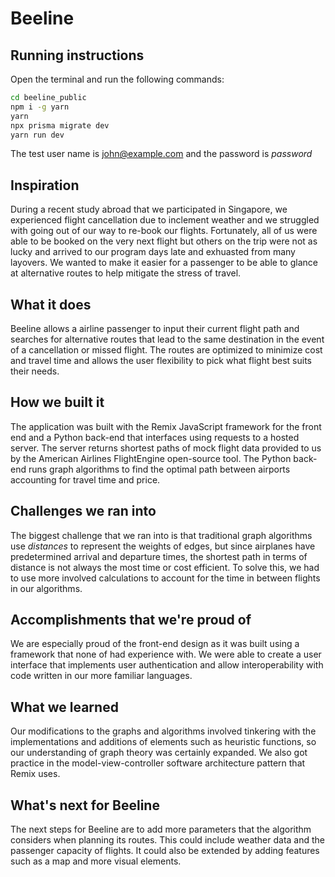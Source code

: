 # Beeline

## Running instructions 

Open the terminal and run the following commands:
```bash
cd beeline_public
npm i -g yarn
yarn 
npx prisma migrate dev
yarn run dev
````
The test user name is john@example.com and the password is _password_

## Inspiration
During a recent study abroad that we participated in Singapore, we experienced flight cancellation due to inclement weather and we struggled with going out of our way to re-book our flights. Fortunately, all of us were able to be booked on the very next flight but others on the trip were not as lucky and arrived to our program days late and exhuasted from many layovers. We wanted to make it easier for a passenger to be able to glance at alternative routes to help mitigate the stress of travel. 

## What it does
Beeline allows a airline passenger to input their current flight path and searches for alternative routes that lead to the same destination in the event of a cancellation or missed flight. The routes are optimized to minimize cost and travel time and allows the user flexibility to pick what flight best suits their needs.

## How we built it
The application was built with the Remix JavaScript framework for the front end and a Python back-end that interfaces using requests to a hosted server. The server returns shortest paths of mock flight data provided to us by the American Airlines FlightEngine open-source tool.  The Python back-end runs graph algorithms to find the optimal path between airports accounting for travel time and price. 

## Challenges we ran into
The biggest challenge that we ran into is that traditional graph algorithms use _distances_ to represent the weights of edges, but since airplanes have predetermined arrival and departure times, the shortest path in terms of distance is not always the most time or cost efficient. To solve this, we had to use more involved calculations to account for the time in between flights in our algorithms. 

## Accomplishments that we're proud of
We are especially proud of the front-end design as it was built using a framework that none of had experience with. We were able to create a user interface that implements user authentication and allow interoperability with code written in our more familiar languages. 

## What we learned
Our modifications to the graphs and algorithms involved tinkering with the implementations and additions of elements such as heuristic functions, so our understanding of graph theory was certainly expanded. We also got practice in the model-view-controller software architecture pattern that Remix uses. 

## What's next for Beeline
The next steps for Beeline are to add more parameters that the algorithm considers when planning its routes. This could include weather data and the passenger capacity of flights. It could also be extended by adding features such as a map and more visual elements.
